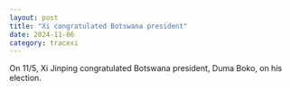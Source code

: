 ```yaml
---
layout: post
title: "Xi congratulated Botswana president"
date: 2024-11-06
category: tracexi
---
```


On 11/5, Xi Jinping congratulated Botswana president, Duma Boko, on his election.
